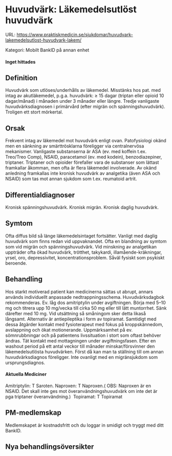 # Huvudvärk: Läkemedelsutlöst huvudvärk

URL: https://www.praktiskmedicin.se/sjukdomar/huvudvark-lakemedelsutlost-huvudvark-lakem/



Kategori: Mobilt BankID på annan enhet

#### Inget hittades

## Definition

Huvudvärk som utlöses/underhålls av läkemedel. Misstänks hos pat. med intag av akutläkemedel, p.g.a. huvudvärk: ≥ 15 dagar (triptan eller opioid 10 dagar/månad) i månaden under 3 månader eller längre.
Tredje vanligaste huvudvärksdiagnosen i primärvård (efter migrän och spänningshuvudvärk). Troligen ett stort mörkertal.

## Orsak

Frekvent intag av läkemedel mot huvudvärk enligt ovan. Patofysiologi okänd men en sänkning av smärttrösklarna föreligger via centralnervösa mekanismer. Vanligaste substanserna är ASA (ev. med koffein t.ex. Treo/Treo Comp), NSAID, paracetamol (ev. med kodein), benzodiazepiner, triptaner. Triptaner och opioider förefaller vara de substanser som lättast framkallar åkomman, men ofta är flera läkemedel involverade. Av okänd anledning framkallas inte kronisk huvudvärk av analgetika (även ASA och NSAID) som tas mot annan sjukdom som t.ex. reumatoid artrit.

## Differentialdiagnoser

Kronisk spänningshuvudvärk. Kronisk migrän. Kronisk daglig huvudvärk.

## Symtom

Ofta diffus bild så länge läkemedelsintaget fortsätter. Vanligt med daglig huvudvärk som finns redan vid uppvaknandet. Ofta en blandning av symtom som vid migrän och spänningshuvudvärk. Vid minskning av analgetikan uppträder ofta ökad huvudvärk, trötthet, takykardi, illamående-kräkningar, yrsel, oro, depressivitet, koncentrationsproblem. Såväl fysiskt som psykiskt beroende.

## Behandling

Hos starkt motiverad patient kan medicinerna sättas ut abrupt, annars används individuellt anpassade nedtrappningsschema. Huvudvärksdagbok rekommenderas. Ev. låg dos amitriptylin under avgiftningen. Börja med 5–10 mg och titrera upp 10 mg/vecka till cirka 50 mg eller till lätt muntorrhet. Sänk därefter med 10 mg. Vid utsättning så småningom sker detta likaså långsamt. Alternativ är antiepileptika i form av topiramat.
Samtidigt med dessa åtgärder kontakt med fysioterapeut med fokus på kroppskännedom, avslappning och ökat motionerande. Uppmärksamhet på ev. sömnrubbningar och på patientens livssituation i stort som oftast behöver ändras. Tät kontakt med mottagningen under avgiftningsfasen.
Efter en washout period på ett antal veckor till månader minskar/försvinner den läkemedelsutlösta huvudvärken. Först då kan man ta ställning till om annan huvudvärksdiagnos föreligger. Inte ovanligt med en migränsjukdom som ursprungsdiagnos.

#### Aktuella Mediciner

Amitriptylin: T Saroten.
Naproxen: T Naproxen.( OBS: Naproxen är en NSAID. Det skall inte ges mot överanvändningshuvudvärk om inte det är pga triptaner överanvändning.) 
Topiramat: T Topiramat

## PM-medlemskap

Medlemskapet är kostnadsfritt och du loggar in smidigt och tryggt med ditt BankID.

## Nya behandlingsöversikter

